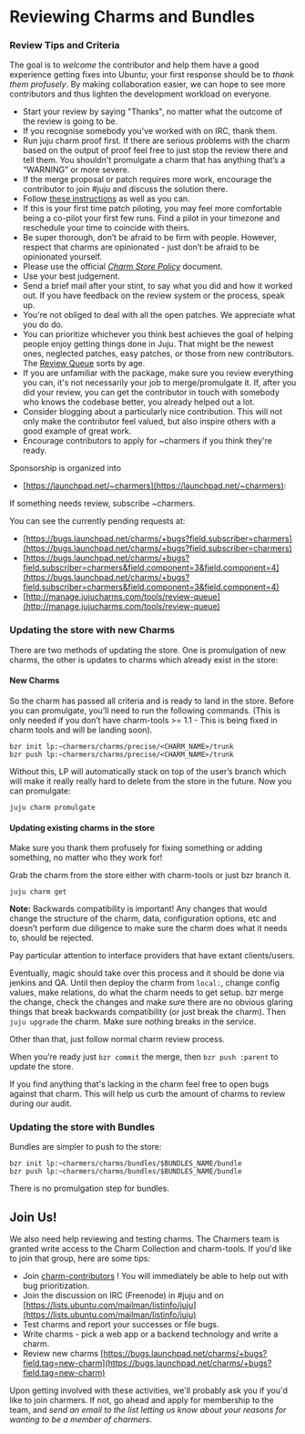 # Reviewing Charms and Bundles

### Review Tips and Criteria

The goal is to _welcome_ the contributor and help them have a good experience
getting fixes into Ubuntu; your first response should be to _thank them
profusely_. By making collaboration easier, we can hope to see more contributors
and thus lighten the development workload on everyone.

- Start your review by saying "Thanks", no matter what the outcome of the review is going to be.
- If you recognise somebody you've worked with on IRC, thank them.
- Run juju charm proof first. If there are serious problems with the charm based on the output of proof feel free to just stop the review there and tell them. You shouldn't promulgate a charm that has anything that’s a “WARNING” or more severe.
- If the merge proposal or patch requires more work, encourage the contributor to join #juju and discuss the solution there.
- Follow [these instructions](http://wiki.bazaar.canonical.com/PatchPilot) as well as you can.
- If this is your first time patch piloting, you may feel more comfortable being a co-pilot your first few runs. Find a pilot in your timezone and reschedule your time to coincide with theirs.
- Be super thorough, don’t be afraid to be firm with people. However, respect that charms are opinionated - just don’t be afraid to be opinionated yourself.
- Please use the official [_Charm Store Policy_](policy.html) document.
- Use your best judgement.
- Send a brief mail after your stint, to say what you did and how it worked out. If you have feedback on the review system or the process, speak up.
- You're not obliged to deal with all the open patches. We appreciate what you do do.
- You can prioritize whichever you think best achieves the goal of helping people enjoy getting things done in Juju. That might be the newest ones, neglected patches, easy patches, or those from new contributors. The [Review Queue](http://manage.jujucharms.com/tools/review-queue) sorts by age.
- If you are unfamiliar with the package, make sure you review everything you can, it's not necessarily your job to merge/promulgate it. If, after you did your review, you can get the contributor in touch with somebody who knows the codebase better, you already helped out a lot.
- Consider blogging about a particularly nice contribution. This will not only make the contributor feel valued, but also inspire others with a good example of great work.
- Encourage contributors to apply for ~charmers if you think they're ready.

Sponsorship is organized into

  - [https://launchpad.net/~charmers](https://launchpad.net/~charmers):

If something needs review, subscribe ~charmers.

You can see the currently pending requests at:

- [https://bugs.launchpad.net/charms/+bugs?field.subscriber=charmers](https://bugs.launchpad.net/charms/+bugs?field.subscriber=charmers)
- [https://bugs.launchpad.net/charms/+bugs?field.subscriber=charmers&field.component=3&field.component=4](https://bugs.launchpad.net/charms/+bugs?field.subscriber=charmers&field.component=3&field.component=4)
- [http://manage.jujucharms.com/tools/review-queue](http://manage.jujucharms.com/tools/review-queue)

### Updating the store with new Charms

There are two methods of updating the store. One is promulgation of new charms,
the other is updates to charms which already exist in the store:

#### New Charms

So the charm has passed all criteria and is ready to land in the store. Before
you can promulgate, you’ll need to run the following commands. (This is only
needed if you don’t have charm-tools >= 1.1 - This is being fixed in charm tools and will be landing soon).

    bzr init lp:~charmers/charms/precise/<CHARM_NAME>/trunk
    bzr push lp:~charmers/charms/precise/<CHARM_NAME>/trunk

Without this, LP will automatically stack on top of the user’s branch which will make it really really hard to delete from the store in the future. Now you can promulgate:

    juju charm promulgate 

#### Updating existing charms in the store

Make sure you thank them profusely for fixing something or adding something, no matter who they work for!

Grab the charm from the store either with charm-tools or just bzr branch it.

    juju charm get 

**Note:** Backwards compatibility is important! Any changes that would change the structure of the charm, data, configuration options, etc and doesn’t perform due diligence to make sure the charm does what it needs to, should be rejected.

Pay particular attention to interface providers that have extant clients/users.

Eventually, magic should take over this process and it should be done via
jenkins and QA. Until then deploy the charm from `local:`, change config values, make relations, do what the charm needs to get setup. bzr merge the change, check the changes and make sure there are no obvious glaring things that break backwards compatibility (or just break the charm). Then `juju upgrade` the charm. Make sure nothing breaks in the service.

Other than that, just follow normal charm review process.

When you’re ready just `bzr commit` the merge, then `bzr push :parent` to update the store.

If you find anything that's lacking in the charm feel free to open bugs against
that charm. This will help us curb the amount of charms to review during our
audit.

### Updating the store with Bundles

Bundles are simpler to push to the store:

    bzr init lp:~charmers/charms/bundles/$BUNDLES_NAME/bundle
    bzr push lp:~charmers/charms/bundles/$BUNDLES_NAME/bundle 

There is no promulgation step for bundles.

## Join Us!

We also need help reviewing and testing charms. The Charmers team is granted
write access to the Charm Collection and charm-tools. If you'd like to join that
group, here are some tips:

- Join [charm-contributors](https://launchpad.net/~charm-contributors) ! You will immediately be able to help out with bug prioritization.
- Join the discussion on IRC (Freenode) in #juju and on [https://lists.ubuntu.com/mailman/listinfo/juju](https://lists.ubuntu.com/mailman/listinfo/juju)
- Test charms and report your successes or file bugs.
- Write charms - pick a web app or a backend technology and write a charm.
- Review new charms [https://bugs.launchpad.net/charms/+bugs?field.tag=new-charm](https://bugs.launchpad.net/charms/+bugs?field.tag=new-charm)

Upon getting involved with these activities, we'll probably ask you if you'd
like to join charmers. If not, go ahead and apply for membership to the team,
and _send an email to the list letting us know about your reasons for wanting to be a member of charmers_.
